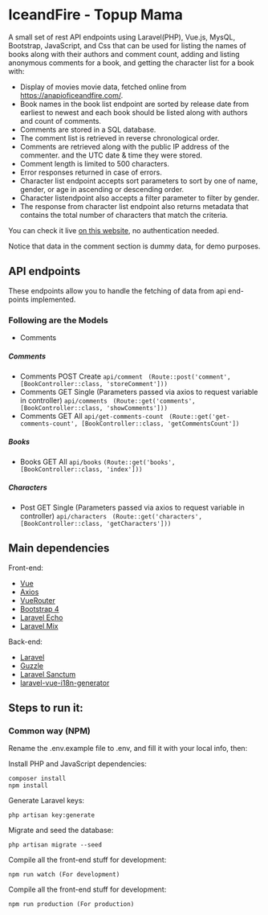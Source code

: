 # IceandFire - Topup Mama

A small set of rest API endpoints using Laravel(PHP), Vue.js, MysQL, Bootstrap, JavaScript, and Css that can be used for listing the names of books along with their authors and comment count, adding and listing anonymous comments for a book, and getting the character list for a book with:

* Display of movies movie data, fetched online from https://anapioficeandfire.com/.
* Book names in the book list endpoint are sorted by release date from earliest to newest 
and each book should be listed along with authors and count of comments.
* Comments are stored in a SQL database.
* The comment list is retrieved in reverse chronological order.
* Comments are retrieved along with the public IP address of the commenter.
and the UTC date & time they were stored.
* Comment length is limited to 500 characters.
* Error responses returned in case of errors.
* Character list endpoint accepts sort parameters to sort by one of name, gender, or age in ascending or descending order.
* Character listendpoint also accepts a filter parameter to filter by gender.
* The response from character list endpoint also returns metadata that contains the total number of
 characters that match the criteria.

You can check it live [on this website](https://iceandfire-topupmama.herokuapp.com/), no authentication needed.

Notice that data in the comment section is dummy data, for demo purposes.

## API endpoints

These endpoints allow you to handle the fetching of data from api end-points implemented.


### Following are the Models
* Comments

##### Comments
* Comments POST Create `api/comment`
` (Route::post('comment', [BookController::class, 'storeComment']))`
* Comments GET Single (Parameters passed via axios to request variable in controller) `api/comments`
` (Route::get('comments', [BookController::class, 'showComments']))`
* Comments GET All `api/get-comments-count`
` (Route::get('get-comments-count', [BookController::class, 'getCommentsCount'])`

##### Books
* Books GET All `api/books`
`(Route::get('books', [BookController::class, 'index']))`

##### Characters
* Post GET Single (Parameters passed via axios to request variable in controller) `api/characters`
` (Route::get('characters', [BookController::class, 'getCharacters']))`


## Main dependencies

Front-end:
* [Vue](https://github.com/vuejs/vue)
* [Axios](https://axios-http.com/docs/intro)
* [VueRouter](https://github.com/vuejs/vue-router)
* [Bootstrap 4](https://github.com/twbs/bootstrap)
* [Laravel Echo](https://github.com/laravel/echo)
* [Laravel Mix](https://github.com/JeffreyWay/laravel-mix)

Back-end:
* [Laravel](https://github.com/laravel/laravel)
* [Guzzle](https://docs.guzzlephp.org/en/stable/)
* [Laravel Sanctum](https://github.com/laravel/sanctum)
* [laravel-vue-i18n-generator](https://github.com/alefesouza/laravel-vue-i18n-generator)


## Steps to run it:

### Common way (NPM)

Rename the .env.example file to .env, and fill it with your local info, then:

Install PHP and JavaScript dependencies:

    composer install
    npm install

Generate Laravel keys:

    php artisan key:generate

Migrate and seed the database:

    php artisan migrate --seed

Compile all the front-end stuff for development:

    npm run watch (For development)

Compile all the front-end stuff for development:

    npm run production (For production)